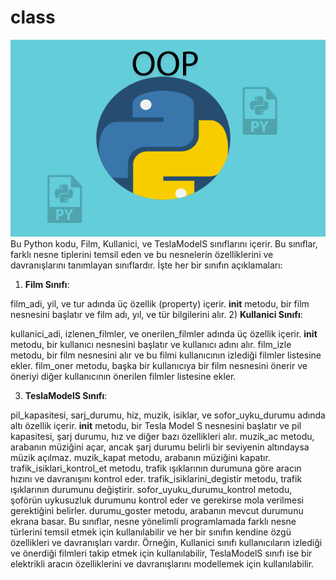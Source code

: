 # class
![App Screenshot](https://github.com/firengizz099/class-OOP/blob/main/class.png?raw=true)
Bu Python kodu, Film, Kullanici, ve TeslaModelS sınıflarını içerir. Bu sınıflar, farklı nesne tiplerini temsil eden ve bu nesnelerin özelliklerini ve davranışlarını tanımlayan sınıflardır. İşte her bir sınıfın açıklamaları:

1) **Film Sınıfı**:

film_adi, yil, ve tur adında üç özellik (property) içerir.
__init__ metodu, bir film nesnesini başlatır ve film adı, yıl, ve tür bilgilerini alır.
2) **Kullanici Sınıfı**:

kullanici_adi, izlenen_filmler, ve onerilen_filmler adında üç özellik içerir.
__init__ metodu, bir kullanıcı nesnesini başlatır ve kullanıcı adını alır.
film_izle metodu, bir film nesnesini alır ve bu filmi kullanıcının izlediği filmler listesine ekler.
film_oner metodu, başka bir kullanıcıya bir film nesnesini önerir ve öneriyi diğer kullanıcının önerilen filmler listesine ekler.

3) **TeslaModelS Sınıfı**:
   
pil_kapasitesi, sarj_durumu, hiz, muzik, isiklar, ve sofor_uyku_durumu adında altı özellik içerir.
__init__ metodu, bir Tesla Model S nesnesini başlatır ve pil kapasitesi, şarj durumu, hız ve diğer bazı özellikleri alır.
muzik_ac metodu, arabanın müziğini açar, ancak şarj durumu belirli bir seviyenin altındaysa müzik açılmaz.
muzik_kapat metodu, arabanın müziğini kapatır.
trafik_isiklari_kontrol_et metodu, trafik ışıklarının durumuna göre aracın hızını ve davranışını kontrol eder.
trafik_isiklarini_degistir metodu, trafik ışıklarının durumunu değiştirir.
sofor_uyuku_durumu_kontrol metodu, şoförün uykusuzluk durumunu kontrol eder ve gerekirse mola verilmesi gerektiğini belirler.
durumu_goster metodu, arabanın mevcut durumunu ekrana basar.
Bu sınıflar, nesne yönelimli programlamada farklı nesne türlerini temsil etmek için kullanılabilir ve her bir sınıfın kendine özgü özellikleri ve davranışları vardır. Örneğin, Kullanici sınıfı kullanıcıların izlediği ve önerdiği filmleri takip etmek için kullanılabilir, TeslaModelS sınıfı ise bir elektrikli aracın özelliklerini ve davranışlarını modellemek için kullanılabilir.

